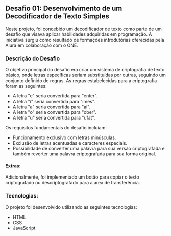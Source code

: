 ## Desafio 01: Desenvolvimento de um Decodificador de Texto Simples

Neste projeto, foi concebido um decodificador de texto como parte de um desafio que visava aplicar habilidades adquiridas em programação. A iniciativa surgiu como resultado de formações introdutórias oferecidas pela Alura em colaboração com o ONE.

### Descrição do Desafio

O objetivo principal do desafio era criar um sistema de criptografia de texto básico, onde letras específicas seriam substituídas por outras, seguindo um conjunto definido de regras. As regras estabelecidas para a criptografia foram as seguintes:

- A letra "e" seria convertida para "enter".
- A letra "i" seria convertida para "imes".
- A letra "a" seria convertida para "ai".
- A letra "o" seria convertida para "ober".
- A letra "u" seria convertida para "ufat".

Os requisitos fundamentais do desafio incluíam:

- Funcionamento exclusivo com letras minúsculas.
- Exclusão de letras acentuadas e caracteres especiais.
- Possibilidade de converter uma palavra para sua versão criptografada e também reverter uma palavra criptografada para sua forma original.

#### Extras:

Adicionalmente, foi implementado um botão para copiar o texto criptografado ou descriptografado para a área de transferência.

### Tecnologias:

O projeto foi desenvolvido utilizando as seguintes tecnologias:

- HTML
- CSS
- JavaScript
